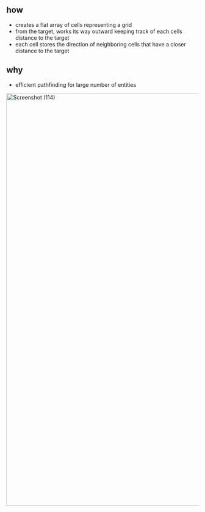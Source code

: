 ## how
- creates a flat array of cells representing a grid
- from the target, works its way outward keeping track of each cells distance to the target
- each cell stores the direction of neighboring cells that have a closer distance to the target

## why
- efficient pathfinding for large number of entities
  


<img width="1920" height="1080" alt="Screenshot (114)" src="https://github.com/user-attachments/assets/891fe4b8-a6dd-484c-b000-ecef64184c9d" />
